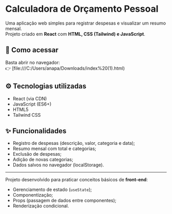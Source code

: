 # Calculadora de Orçamento Pessoal

Uma aplicação web simples para registrar despesas e visualizar um resumo mensal.  
Projeto criado em **React** com **HTML, CSS (Tailwind) e JavaScript**.

## 🚀 Como acessar
Basta abrir no navegador:  
👉 [file:///C:/Users/anapa/Downloads/index%20(1).html)

## ⚙️ Tecnologias utilizadas
- React (via CDN)
- JavaScript (ES6+)
- HTML5
- Tailwind CSS

## ✨ Funcionalidades
- Registro de despesas (descrição, valor, categoria e data);
- Resumo mensal com total e categorias;
- Exclusão de despesas;
- Adição de novas categorias;
- Dados salvos no navegador (localStorage).

---
Projeto desenvolvido para praticar conceitos básicos de **front-end**:  
- Gerenciamento de estado (`useState`);  
- Componentização;  
- Props (passagem de dados entre componentes);  
- Renderização condicional.
